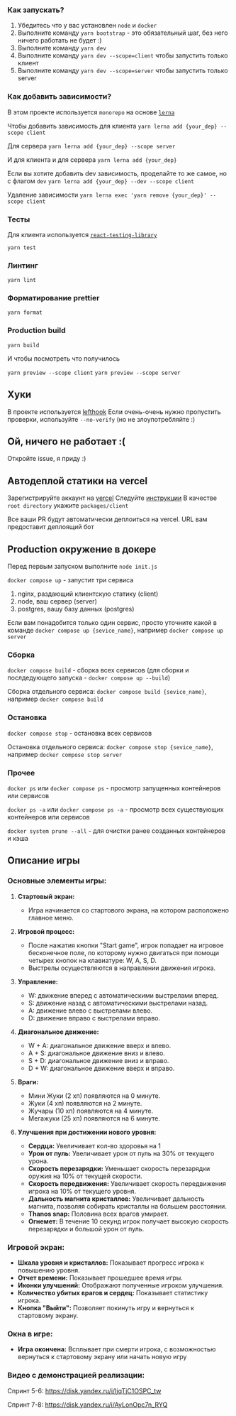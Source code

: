### Как запускать?

1. Убедитесь что у вас установлен `node` и `docker`
2. Выполните команду `yarn bootstrap` - это обязательный шаг, без него ничего работать не будет :)
3. Выполните команду `yarn dev`
4. Выполните команду `yarn dev --scope=client` чтобы запустить только клиент
5. Выполните команду `yarn dev --scope=server` чтобы запустить только server

### Как добавить зависимости?

В этом проекте используется `monorepo` на основе [`lerna`](https://github.com/lerna/lerna)

Чтобы добавить зависимость для клиента
`yarn lerna add {your_dep} --scope client`

Для сервера
`yarn lerna add {your_dep} --scope server`

И для клиента и для сервера
`yarn lerna add {your_dep}`

Если вы хотите добавить dev зависимость, проделайте то же самое, но с флагом `dev`
`yarn lerna add {your_dep} --dev --scope client`

Удаление зависимости
`yarn lerna exec 'yarn remove {your_dep}' --scope client`

### Тесты

Для клиента используется [`react-testing-library`](https://testing-library.com/docs/react-testing-library/intro/)

`yarn test`

### Линтинг

`yarn lint`

### Форматирование prettier

`yarn format`

### Production build

`yarn build`

И чтобы посмотреть что получилось

`yarn preview --scope client`
`yarn preview --scope server`

## Хуки

В проекте используется [lefthook](https://github.com/evilmartians/lefthook)
Если очень-очень нужно пропустить проверки, используйте `--no-verify` (но не злоупотребляйте :)

## Ой, ничего не работает :(

Откройте issue, я приду :)

## Автодеплой статики на vercel

Зарегистрируйте аккаунт на [vercel](https://vercel.com/)
Следуйте [инструкции](https://vitejs.dev/guide/static-deploy.html#vercel-for-git)
В качестве `root directory` укажите `packages/client`

Все ваши PR будут автоматически деплоиться на vercel. URL вам предоставит деплоящий бот

## Production окружение в докере

Перед первым запуском выполните `node init.js`

`docker compose up` - запустит три сервиса

1. nginx, раздающий клиентскую статику (client)
2. node, ваш сервер (server)
3. postgres, вашу базу данных (postgres)

Если вам понадобится только один сервис, просто уточните какой в команде
`docker compose up {sevice_name}`, например `docker compose up server`

### Сборка

`docker compose build` - сборка всех сервисов (для сборки и послдедующего запуска - `docker compose up --build`)

Сборка отдельного сервиса:
`docker compose build {sevice_name}`, например `docker compose build`

### Остановка

`docker compose stop` - остановка всех сервисов

Остановка отдельного сервиса:
`docker compose stop {sevice_name}`, например `docker compose stop server`

### Прочее

`docker ps` или `docker compose ps` - просмотр запущенных контейнеров или сервисов

`docker ps -a` или `docker compose ps -a` - просмотр всех существующих контейнеров или сервисов

`docker system prune --all` - для очистки ранее созданных контейнеров и кэша

## Описание игры

### Основные элементы игры:

1. **Стартовый экран:**

   - Игра начинается со стартового экрана, на котором расположено главное меню.

2. **Игровой процесс:**

   - После нажатия кнопки "Start game", игрок попадает на игровое бесконечное поле, по которому нужно двигаться при помощи четырех кнопок на клавиатуре: W, A, S, D.
   - Выстрелы осуществляются в направлении движения игрока.

3. **Управление:**

   - W: движение вперед с автоматическими выстрелами вперед.
   - S: движение назад с автоматическими выстрелами назад.
   - A: движение влево с выстрелами влево.
   - D: движение вправо с выстрелами вправо.

4. **Диагональное движение:**

   - W + A: диагональное движение вверх и влево.
   - A + S: диагональное движение вниз и влево.
   - S + D: диагональное движение вниз и вправо.
   - D + W: диагональное движение вверх и вправо.

5. **Враги:**

   - Мини Жуки (2 хп) появляются на 0 минуте.
   - Жуки (4 хп) появляются на 2 минуте.
   - Жучары (10 хп) появляются на 4 минуте.
   - Мегажуки (25 хп) появляются на 6 минуте.

6. **Улучшения при достижении нового уровня:**
   - **Сердца:** Увеличивает кол-во здоровья на 1
   - **Урон от пуль:** Увеличивает урон от пуль на 30% от текущего урона.
   - **Скорость перезарядки:** Уменьшает скорость перезарядки оружия на 10% от текущей скорости.
   - **Скорость передвижения:** Увеличивает скорость передвижения игрока на 10% от текущего уровня.
   - **Дальность магнита кристаллов:** Увеличивает дальность магнита, позволяя собирать кристаллы на большем расстоянии.
   - **Thanos snap:** Половина всех врагов умирает.
   - **Огнемет:** В течение 10 секунд игрок получает высокую скорость перезарядки и большой урон от пуль.

### Игровой экран:

- **Шкала уровня и кристаллов:** Показывает прогресс игрока к повышению уровня.
- **Отчет времени:** Показывает прошедшее время игры.
- **Иконки улучшений:** Отображают полученные игроком улучшения.
- **Количество убитых врагов и сердец:** Показывает статистику игрока.
- **Кнопка "Выйти":** Позволяет покинуть игру и вернуться к стартовому экрану.

### Окна в игре:

- **Игра окончена:** Всплывает при смерти игрока, с возможностью вернуться к стартовому экрану или начать новую игру

### Видео с демонстрацией реализации:

Спринт 5-6: https://disk.yandex.ru/i/IjqTjC1OSPC_tw

Спринт 7-8: https://disk.yandex.ru/i/AyLonOpc7n_RYQ
